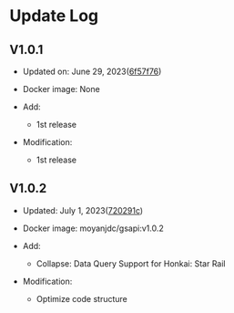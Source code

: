 # Update Log

## V1.0.1

- Updated on: June 29, 2023([6f57f76](https://github.com/moyanj/gsapi/commit/6f57f76be56b71ad56b832030760bed76045a150))

- Docker image: None

- Add:

    - 1st release

- Modification:

    - 1st release


## V1.0.2

- Updated: July 1, 2023([720291c](https://github.com/moyanj/gsapi/commit/720291c5f216d24db604993525f18abb7565f224))

- Docker image: moyanjdc/gsapi:v1.0.2

- Add:

    - Collapse: Data Query Support for Honkai: Star Rail

- Modification:

    - Optimize code structure